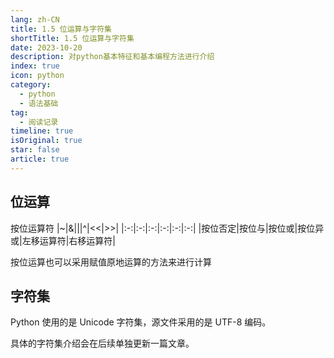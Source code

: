 ```yaml
---
lang: zh-CN
title: 1.5 位运算与字符集
shortTitle: 1.5 位运算与字符集
date: 2023-10-20
description: 对python基本特征和基本编程方法进行介绍
index: true
icon: python
category:
  - python
  - 语法基础
tag:
  - 阅读记录
timeline: true
isOriginal: true
star: false
article: true
---
```

## 位运算

按位运算符
|~|&|\||^|<<|>>|
|:-:|:-:|:-:|:-:|:-:|:-:|
|按位否定|按位与|按位或|按位异或|左移运算符|右移运算符|

按位运算也可以采用赋值原地运算的方法来进行计算

## 字符集

Python 使用的是 Unicode 字符集，源文件采用的是 UTF-8 编码。

具体的字符集介绍会在后续单独更新一篇文章。
